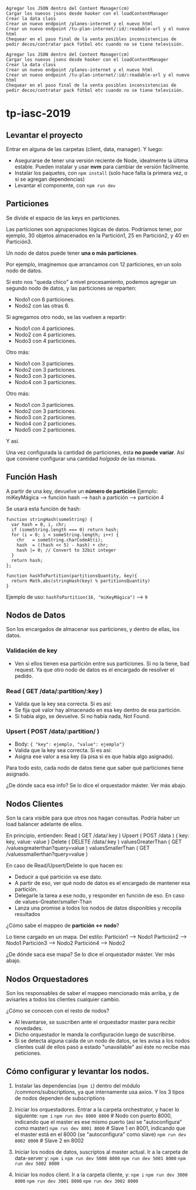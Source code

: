 
    Agregar los JSON dentro del Content Manager(cm)
    Cargar los nuevos jsons desde hooker con el loadContentManager
    Crear la data class
    Crear un nuevo endpoint /planes-internet y el nuevo html
    Crear un nuevo endpoint /tu-plan-internet/:id/:readable-url y el nuevo html
    Chequear en el paso final de la venta posibles inconsistencias de pedir decos/contratar pack fútbol etc cuando no se tiene televisión.

    Agregar los JSON dentro del Content Manager(cm)
    Cargar los nuevos jsons desde hooker con el loadContentManager
    Crear la data class
    Crear un nuevo endpoint /planes-internet y el nuevo html
    Crear un nuevo endpoint /tu-plan-internet/:id/:readable-url y el nuevo html
    Chequear en el paso final de la venta posibles inconsistencias de pedir decos/contratar pack fútbol etc cuando no se tiene televisión.
# tp-iasc-2019

## Levantar el proyecto

Entrar en alguna de las carpetas (client, data, manager). Y luego:
* Asegurarse de tener una versión reciente de Node, idealmente la última estable. Pueden instalar y usar **nvm** para cambiar de versión fácilmente.
* Instalar los paquetes, con `npm install` (solo hace falta la primera vez, o si se agregan dependencias)
* Levantar el componente, con `npm run dev`

## Particiones

Se divide el espacio de las keys en particiones.

Las particiones son agrupaciones lógicas de datos. Podríamos tener, por ejemplo, 30 objetos almacenados en la Partición1, 25 en Partición2, y 40 en Partición3.

Un nodo de datos puede tener **una o más particiones**.

Por ejemplo, imaginemos que arrancamos con 12 particiones, en un solo nodo de datos.

Si esto nos "queda chico" a nivel procesamiento, podemos agregar un segundo nodo de datos, y las particiones se reparten:
* Nodo1 con 6 particiones.
* Nodo2 con las otras 6.

Si agregamos otro nodo, se las vuelven a repartir:
* Nodo1 con 4 particiones.
* Nodo2 con 4 particiones.
* Nodo3 con 4 particiones.

Otro más:
* Nodo1 con 3 particiones.
* Nodo2 con 3 particiones.
* Nodo3 con 3 particiones.
* Nodo4 con 3 particiones.

Otro más:
* Nodo1 con 3 particiones.
* Nodo2 con 3 particiones.
* Nodo3 con 2 particiones.
* Nodo4 con 2 particiones.
* Nodo5 con 2 particiones.

Y así.

Una vez configurada la cantidad de particiones, ésta **no puede variar**. Así que conviene configurar una cantidad *holgada* de las mismas.

## Función Hash

A partir de una key, devuelve un **número de partición**
Ejemplo:
miKeyMágica --> función hash --> hash a partición --> partición 4

Se usará esta función de hash:
```
function stringHash(someString) {
  var hash = 0, i, chr;
  if (someString.length === 0) return hash;
  for (i = 0; i < someString.length; i++) {
    chr   = someString.charCodeAt(i);
    hash  = ((hash << 5) - hash) + chr;
    hash |= 0; // Convert to 32bit integer
  }
  return hash;
};

function hashToPartition(partitionsQuantity, key){
  return Math.abs(stringHash(key) % partitionsQuantity)
}
```

Ejemplo de uso:
`hashToPartition(16, "miKeyMágica")` --> `9`


## Nodos de Datos

Son los encargados de almacenar sus particiones, y dentro de ellas, los datos.

### Validación de key
* Ven si ellos tienen esa partición entre sus particiones. Si no la tiene, bad request. Ya que otro nodo de datos es el encargado de resolver el pedido.

### Read ( GET /data/:partition/:key )
* Valida que la key sea correcta. Si es así:
* Se fija qué valor hay almacenado en esa key dentro de esa partición.
* Si había algo, se devuelve. Si no había nada, Not Found.

### Upsert ( POST /data/:partition/ ) 
* Body:
`{ "key": ejemplo, "value": ejemplo"}`
* Valida que la key sea correcta. Si es así:
* Asigna ese valor a esa key (la pisa si es que había algo asignado).

Para todo esto, cada nodo de datos tiene que saber qué particiones tiene asignado.

¿De dónde saca esa info? Se lo dice el orquestador máster. Ver más abajo.

## Nodos Clientes

Son la cara visible para que otros nos hagan consultas. Podría haber un load balancer adelante de ellos.

En principio, entienden:
Read ( GET /data/:key )
Upsert ( POST /data ) { key: key, value: value }
Delete ( DELETE /data/:key )
valuesGreaterThan ( GET /valuesgreaterthan?query=value )
valuesSmallerThan ( GET /valuessmallerthan?query=value )

En caso de Read/Upsert/Delete lo que hacen es:
* Deducir a qué partición va ese dato.
* A partir de eso, ver qué nodo de datos es el encargado de mantener esa partición.
* Delegarle la tarea a ese nodo, y responder en función de eso.
En caso de values-Greater/smaller-Than
* Lanza una promise a todos los nodos de datos disponibles y recopila resultados

¿Cómo sabe el mappeo de **partición <-> nodo**?

Lo tiene cargado en un mapa. Del estilo:
Partición1 --> Nodo1
Partición2 --> Nodo1
Partición3 --> Nodo2
Partición4 --> Nodo2

¿De dónde saca ese mapa? Se lo dice el orquestador máster. Ver más abajo.

## Nodos Orquestadores

Son los responsables de saber el mappeo mencionado más arriba, y de avisarles a todos los clientes cualquier cambio.

¿Cómo se conocen con el resto de nodos?
* Al levantarse, se suscriben ante el orquestador master para recibir novedades.
* Dicho orquestador le manda la configuración luego de suscribirse.
* Si se detecta alguna caída de un nodo de datos, se les avisa a los nodos clientes cuál de ellos pasó a estado "unavailable" así éste no recibe más peticiones.

## Cómo configurar y levantar los nodos.

1) Instalar las dependencias (`npm i`) dentro del módulo /commons/subscriptions, ya que internamente usa axios. Y los 3 tipos de nodos dependen de subscriptions

2) Iniciar los orquestadores. Entrar a la carpeta orchestrator, y hacer lo siguiente:
`npm i`
`npm run dev 8000 8000` # Nodo con puerto 8000, indicando que el master es ese mismo puerto (así se "autoconfigura" como master)
`npm run dev 8001 8000` # Slave 1 en 8001, indicando que el master está en el 8000 (se "autoconfigura" como slave)
`npm run dev 8002 8000` # Slave 2 en 8002

3) Iniciar los nodos de datos, suscriptos al master actual. Ir a la carpeta de data-server y:
`npm i`
`npm run dev 5000 8000`
`npm run dev 5001 8000`
`npm run dev 5002 8000`

4) Iniciar los nodos client. Ir a la carpeta cliente, y:
`npm i`
`npm run dev 3000 8000`
`npm run dev 3001 8000`
`npm run dev 3002 8000`
